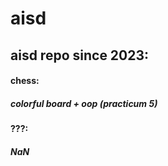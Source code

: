 # aisd
## aisd repo since 2023:

#### chess:
##### colorful board + oop (practicum 5)

#### ???:
##### NaN

